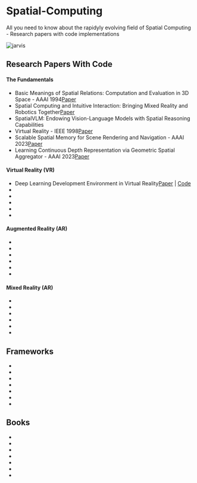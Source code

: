 # Spatial-Computing
All you need to know about the rapidyly evolving field of Spatial Computing - Research papers with code implementations

![jarvis](https://github.com/Jaykef/Spatial-Computing/assets/11355002/e276e9fc-d3f9-42ad-922f-8e2a87e9ffb2)

## Research Papers With Code
#### The Fundamentals
<ul>
  <li>Basic Meanings of Spatial Relations: Computation and Evaluation in 3D Space - AAAI 1994<a href="https://cdn.aaai.org/AAAI/1994/AAAI94-214.pdf">Paper</a></li>
  <li>Spatial Computing and Intuitive Interaction: Bringing Mixed Reality and Robotics Together<a href="https://github.com/Jaykef/Spatial-Computing/blob/main/Research-Papers/Spatial-Computing-and%20Intuitive-Interaction.pdf">Paper</a></li>
  <li>SpatialVLM: Endowing Vision-Language Models with Spatial Reasoning Capabilities<a href="https://arxiv.org/pdf/2401.12168.pdf"></a></li>
  <li>Virtual Reality - IEEE 1998<a href="https://ieeexplore.ieee.org/document/666641">Paper</a></li>
  <li>Scalable Spatial Memory for Scene Rendering and Navigation - AAAI 2023<a href="https://ojs.aaai.org/index.php/AAAI/article/view/25110">Paper</a></li>
  <li>Learning Continuous Depth Representation via Geometric Spatial Aggregator - AAAI 2023<a href="https://ojs.aaai.org/index.php/AAAI/article/view/25369/25141">Paper</a></li>
</ul>

#### Virtual Reality (VR)
<ul>
  <li>Deep Learning Development Environment in Virtual Reality<a href="https://arxiv.org/pdf/1906.05925v1.pdf">Paper</a> | <a href="https://github.com/Cobanoglu-Lab/Devoreann">Code</a></li>
  <li><a href=""></a></li>
  <li><a href=""></a></li>
  <li><a href=""></a></li>
  <li><a href=""></a></li>
  <li><a href=""></a></li>
</ul>

#### Augmented Reality (AR)
<ul>
  <li><a href=""></a></li>
  <li><a href=""></a></li>
  <li><a href=""></a></li>
  <li><a href=""></a></li>
  <li><a href=""></a></li>
  <li><a href=""></a></li>
</ul>

#### Mixed Reality (AR)
<ul>
  <li><a href=""></a></li>
  <li><a href=""></a></li>
  <li><a href=""></a></li>
  <li><a href=""></a></li>
  <li><a href=""></a></li>
  <li><a href=""></a></li>
</ul>

## Frameworks

<ul>
  <li><a href=""></a></li>
  <li><a href=""></a></li>
  <li><a href=""></a></li>
  <li><a href=""></a></li>
  <li><a href=""></a></li>
  <li><a href=""></a></li>
  <li><a href=""></a></li>
</ul>

## Books

<ul>
  <li><a href=""></a></li>
  <li><a href=""></a></li>
  <li><a href=""></a></li>
  <li><a href=""></a></li>
  <li><a href=""></a></li>
  <li><a href=""></a></li>
  <li><a href=""></a></li>
</ul>

